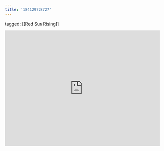 ```yaml
---
title: '184129728727'
---
```

tagged: [[Red Sun Rising]]
<iframe allow="accelerometer; autoplay; clipboard-write; encrypted-media; gyroscope; picture-in-picture" allowfullscreen="" frameborder="0" height="375" id="youtube_iframe" src="https://www.youtube.com/embed/N_RpbbJegmI?feature=oembed&amp;enablejsapi=1&amp;origin=https://safe.txmblr.com&amp;wmode=opaque" width="500"></iframe>